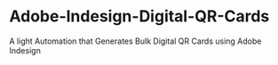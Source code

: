 # Adobe-Indesign-Digital-QR-Cards
A light Automation that Generates Bulk Digital QR Cards using Adobe Indesign
